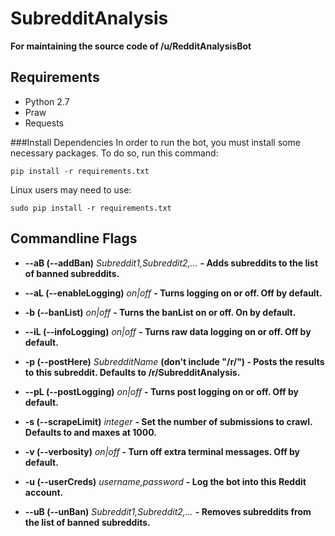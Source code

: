 SubredditAnalysis
=================

**For maintaining the source code of /u/RedditAnalysisBot**

Requirements
------------
* Python 2.7
* Praw
* Requests

###Install Dependencies
In order to run the bot, you must install some necessary packages. To do so, run this command:

    pip install -r requirements.txt
    
Linux users may need to use:
    
    sudo pip install -r requirements.txt
    
Commandline Flags
-----------------

* **--aB (--addBan)** *Subreddit1,Subreddit2,...* **- Adds subreddits to the list of banned subreddits.**

* **--aL (--enableLogging)** *on|off* **- Turns logging on or off. Off by default.**

* **-b (--banList)** *on|off* **- Turns the banList on or off. On by default.**

* **--iL (--infoLogging)** *on|off* **- Turns raw data logging on or off. Off by default.**

* **-p (--postHere)** *SubredditName* **(don't include "/r/") - Posts the results to this subreddit. Defaults to /r/SubredditAnalysis.** 

* **--pL (--postLogging)** *on|off* **- Turns post logging on or off. Off by default.**

* **-s (--scrapeLimit)** *integer* **- Set the number of submissions to crawl. Defaults to and maxes at 1000.**

* **-v (--verbosity)** *on|off* **- Turn off extra terminal messages. Off by default.**

* **-u (--userCreds)** *username,password* **- Log the bot into this Reddit account.**

* **--uB (--unBan)** *Subreddit1,Subreddit2,...* **- Removes subreddits from the list of banned subreddits.**

